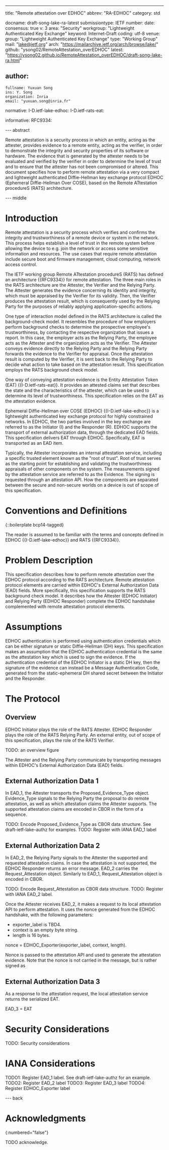 ---
title: "Remote attestation over EDHOC"
abbrev: "RA-EDHOC"
category: std

docname: draft-song-lake-ra-latest
submissiontype: IETF
number:
date:
consensus: true
v: 3
area: "Security"
workgroup: "Lightweight Authenticated Key Exchange"
keyword: Internet-Draft
coding: utf-8
venue:
  group: "Lightweight Authenticated Key Exchange"
  type: "Working Group"
  mail: "lake@ietf.org"
  arch: "https://mailarchive.ietf.org/arch/browse/lake/"
  github: "ysong02/RemoteAttestation_overEDHOC"
  latest: "https://ysong02.github.io/RemoteAttestation_overEDHOC/draft-song-lake-ra.html"

author:
 -
    fullname: Yuxuan Song
    ins: Y. Song
    organization: Inria
    email: "yuxuan.song@inria.fr"

normative:
    I-D.ietf-lake-edhoc:
    I-D.ietf-rats-eat:

informative:
    RFC9334:


--- abstract

Remote attestation is a security process in which an entity, acting as the attester, provides evidence to a remote entity, acting as the verifier, in order to demonstrate the integrity and security properties of its software or hardware.
The evidence that is generated by the attester needs to be evaluated and verified by the verifier in order to determine the level of trust and to ensure that the attester has not been compromised or altered.
This document specifies how to perform remote attestation via a very compact and lightweight authenticated Diffie-Hellman key exchange protocol EDHOC (Ephemeral Diffie-Hellman Over COSE), based on the Remote ATtestation procedureS (RATS) architecture.

--- middle

# Introduction

<!--Discuss remote attestation and mention some use cases.-->
Remote attestation is a security process which verifies and confirms the integrity and trustworthiness of a remote device or system in the network.
This process helps establish a level of trust in the remote system before allowing the device to e.g. join the network or access some sensitive information and resources.
The use cases that require remote attestation include secure boot and firmware management, cloud computing, network access control.

<!--Summarize RATS architecture {{RFC9334}} and main roles.-->
The IETF working group Remote ATtestation procedureS (RATS) has defined an architecture {{RFC9334}} for remote attestation.
The three main roles in the RATS architecture are the Attester, the Verifier and the Relying Party.
The Attester generates the evidence concerning its identity and integrity, which must be appraised by the Verifier for its validity.
Then, the Verifier produces the attestation result, which is consequently used by the Relying Party for the purposes of reliably applying application-specific actions.

<!--Discuss the background check model and say that this specification supports the background check model.-->
One type of interaction model defined in the RATS architecture is called the background-check model.
It resembles the procedure of how employers perform background checks to determine the prospective employee's trustworthiness, by contacting the respective organization that issues a report.
In this case, the employer acts as the Relying Party, the employee acts as the Attester and the organization acts as the Verifier.
The Attester conveys evidence directly to the Relying Party and the Relying Party forwards the evidence to the Verifier for appraisal.
Once the attestation result is computed by the Verifier, it is sent back to the Relying Party to decide what action to take based on the attestation result.
This specification employs the RATS background check model.

<!--Discuss EAT-->
One way of conveying attestation evidence is the Entity Attestation Token (EAT) {{I-D.ietf-rats-eat}}.
It provides an attested claims set that describes the state and the characteristics of the attester, which can be used to determine its level of trustworthiness.
This specification relies on the EAT as the attestation evidence.

<!--Summarize EDHOC {{I-D.ietf-lake-edhoc}}. Mention EAD fields of EDHOC.-->
Ephemeral Diffie-Hellman over COSE (EDHOC) {{I-D.ietf-lake-edhoc}} is a lightweight authenticated key exchange protocol for highly constrained networks.
In EDHOC, the two parties involved in the key exchange are referred to as the Initiator (I) and the Responder (R).
EDHOC supports the transport of external authorization data, through the dedicated EAD fields.
This specification delivers EAT through EDHOC.
Specifically, EAT is transported as an EAD item.

<!--Discuss implementation aspects such as the internal attestation service running on the Attester.
Root of trust. Separation between secure and non-secure worlds.-->
Typically, the Attester incorporates an internal attestation service, including a specific trusted element known as the "root of trust".
Root of trust serves as the starting point for establishing and validating the trustworthiness appraisals of other components on the system.
The measurements signed by the attestation service are referred to as the Evidence.
The signing is requested through an attestation API.
How the components are separated between the secure and non-secure worlds on a device is out of scope of this specification.

# Conventions and Definitions
{::boilerplate bcp14-tagged}

The reader is assumed to be familiar with the terms and concepts defined in EDHOC {{I-D.ietf-lake-edhoc}} and RATS {{RFC9334}}.

# Problem Description

This specification describes how to perform remote attestation over the EDHOC protocol according to the RATS architecture.
Remote attestation protocol elements are carried within EDHOC's External Authorization Data (EAD) fields.
More specifically, this specification supports the RATS background check model.
It describes how the Attester (EDHOC Initiator) and Relying Party (EDHOC Responder) complete the EDHOC handshake complemented with remote attestation protocol elements.

# Assumptions

EDHOC authentication is performed using authentication credentials which can be either signature or static Diffie-Hellman (DH) keys.
This specification makes an assumption that the EDHOC authentication credential is the same as the attestation key which is used to sign the evidence.
If the authentication credential of the EDHOC Initiator is a static DH key, then the signature of the evidence can instead be a Message Authentication Code, generated from the static-ephemeral DH shared secret between the Initiator and the Responder.

# The Protocol

## Overview

EDHOC Initiator plays the role of the RATS Attester.
EDHOC Responder plays the role of the RATS Relying Party.
An external entity, out of scope of this specification, plays the role of the RATS Verifier.

TODO: an overview figure

The Attester and the Relying Party communicate by transporting messages within EDHOC's External Authorization Data (EAD) fields.

## External Authorization Data 1

In EAD_1, the Attester transports the Proposed_Evidence_Type object.
Evidence_Type signals to the Relying Party the proposal to do remote attestation, as well as which attestation claims the Attester supports.
The supported attestation claims are encoded in CBOR in the form of a sequence.

TODO: Encode Proposed_Evidence_Type as CBOR data structure. See draft-ietf-lake-authz for examples.
TODO: Register with IANA EAD_1 label

## External Authorization Data 2

In EAD_2, the Relying Party signals to the Attester the supported and requested attestation claims.
In case the attestation is not supported, the EDHOC Responder returns an error message.
EAD_2 carries the Request_Attestation object.
Similarly to EAD_1, Request_Attestation object is encoded in CBOR.

TODO: Encode Request_Attestation as CBOR data structure.
TODO: Register with IANA EAD_2 label.

Once the Attester receives EAD_2, it makes a request to its local attestation API to perform attestation.
It uses the nonce generated from the EDHOC handshake, with the following parameters:

* exporter_label is TBD4.
* context is an empty byte string.
* length is 16 bytes.

nonce = EDHOC_Exporter(exporter_label, context, length).

Nonce is passed to the attestation API and used to generate the attestation evidence.
Note that the nonce is not carried in the message, but is rather signed as

## External Authorization Data 3

As a response to the attestation request, the local attestation service returns the serialized EAT.

EAD_3 = EAT

# Security Considerations

TODO: Security considerations


# IANA Considerations

TODO1: Register EAD_1 label. See draft-ietf-lake-authz for an example.
TODO2: Register EAD_2 label
TODO3: Register EAD_3 label
TODO4: Register EDHOC_Exporter label

--- back

# Acknowledgments
{:numbered="false"}

TODO acknowledge.
